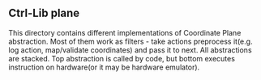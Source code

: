 ## Ctrl-Lib plane

This directory contains different implementations of Coordinate Plane abstraction. Most of them work as filters - take actions preprocess it(e.g. log action, map/validate coordinates) and pass it to next. All abstractions are stacked. Top abstraction is called by code, but bottom executes instruction on hardware(or it may be hardware emulator).